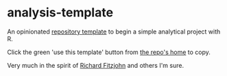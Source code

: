 # analysis-template

An opinionated [repository template](https://github.blog/2019-06-06-generate-new-repositories-with-repository-templates/) to begin a simple analytical project with R.

Click the green 'use this template' button from [the repo's home](https://github.com/matt-dray/analysis-template) to copy.

Very much in the spirit of [Richard Fitzjohn](https://nicercode.github.io/blog/2013-04-05-projects/) and others I'm sure.
